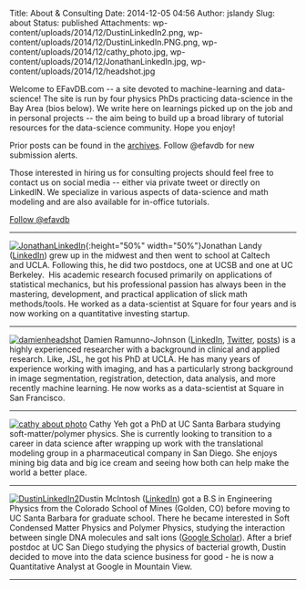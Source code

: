 Title: About & Consulting
Date: 2014-12-05 04:56
Author: jslandy
Slug: about
Status: published
Attachments: wp-content/uploads/2014/12/DustinLinkedIn2.png, wp-content/uploads/2014/12/DustinLinkedIn.PNG.png, wp-content/uploads/2014/12/cathy_photo.jpg, wp-content/uploads/2014/12/JonathanLinkedIn.jpg, wp-content/uploads/2014/12/headshot.jpg

Welcome to EFavDB.com -- a site devoted to machine-learning and
data-science! The site is run by four physics PhDs practicing
data-science in the Bay Area (bios below). We write here on learnings
picked up on the job and in personal projects -- the aim being to
build up a broad library of tutorial resources for the data-science
community. Hope you enjoy!

Prior posts can be found in the
[archives](http://efavdb.com/archives/). Follow @efavdb for new
submission alerts.

Those interested in hiring us for consulting projects should feel free
to contact us on social media -- either via private tweet or directly
on LinkedIN. We specialize in various aspects of data-science and math
modeling and are also available for in-office tutorials.

[Follow @efavdb](http://twitter.com/efavdb)

* * * * *

[![JonathanLinkedIn]({static}/wp-content/uploads/2014/12/JonathanLinkedIn.jpg)]({static}/wp-content/uploads/2014/12/JonathanLinkedIn.jpg){:height="50%" width="50%"}Jonathan
Landy ([LinkedIn](https://www.linkedin.com/profile/view?id=259212684))
grew up in the midwest and then went to school at Caltech
and UCLA. Following this, he did two postdocs, one at UCSB and one at
UC Berkeley.  His academic research focused primarily on applications
of statistical mechanics, but his professional passion has always been
in the mastering, development, and practical application of slick math
methods/tools. He worked as a data-scientist at Square for four years
and is now working on a quantitative investing startup.

* * * * *

[![damienheadshot]({static}/wp-content/uploads/2014/12/headshot.jpg)]({static}/wp-content/uploads/2014/12/headshot.jpg)
Damien Ramunno-Johnson
([LinkedIn](https://www.linkedin.com/profile/view?id=60223336&authType=NAME_SEARCH&authToken=LOV_&locale=en_US&trk=tyah2&trkInfo=tarId%3A1420748440448%2Ctas%3Adamien%2Cidx%3A1-1-1),
[Twitter](https://twitter.com/Damienrj),
[posts](http://efavdb.com/author/damienrj/)) is a highly experienced
researcher with a background in clinical and applied research. Like,
JSL, he got his PhD at UCLA. He has many years of experience working
with imaging, and has a particularly strong background in image
segmentation, registration, detection, data analysis, and more
recently machine learning. He now works as a data-scientist at Square
in San Francisco.

* * * * *

[![cathy about photo]({static}/wp-content/uploads/2014/12/cathy_photo.jpg)]({static}/wp-content/uploads/2014/12/cathy_photo.jpg)
Cathy Yeh got a PhD at UC Santa Barbara studying soft-matter/polymer
physics. She is currently looking to transition to a career in data
science after wrapping up work with the translational modeling group
in a pharmaceutical company in San Diego. She enjoys mining big data
and big ice cream and seeing how both can help make the world a better
place.

* * * * *

[![DustinLinkedIn2]({static}/wp-content/uploads/2014/12/DustinLinkedIn2.png)]({static}/wp-content/uploads/2014/12/DustinLinkedIn2.png)Dustin
McIntosh
([LinkedIn](https://www.linkedin.com/profile/view?id=33554236)) got a
B.S in Engineering Physics from the Colorado School of Mines (Golden,
CO) before moving to UC Santa Barbara for graduate school. There he
became interested in Soft Condensed Matter Physics and Polymer
Physics, studying the interaction between single DNA molecules and
salt ions
([Google Scholar](http://scholar.google.com/citations?user=pw2Vdu0AAAAJ&hl=en)). After
a brief postdoc at UC San Diego studying the physics of bacterial
growth, Dustin decided to move into the data science business for
good - he is now a Quantitative Analyst at Google in Mountain View.

* * * * *
